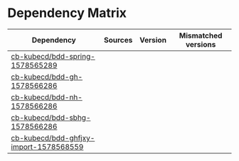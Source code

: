 # Dependency Matrix

Dependency | Sources | Version | Mismatched versions
---------- | ------- | ------- | -------------------
[cb-kubecd/bdd-spring-1578565289](https://github.com/cb-kubecd/bdd-spring-1578565289.git) |  | []() | 
[cb-kubecd/bdd-gh-1578566286](https://github.com/cb-kubecd/bdd-gh-1578566286.git) |  | []() | 
[cb-kubecd/bdd-nh-1578566286](https://github.com/cb-kubecd/bdd-nh-1578566286.git) |  | []() | 
[cb-kubecd/bdd-sbhg-1578566286](https://github.com/cb-kubecd/bdd-sbhg-1578566286.git) |  | []() | 
[cb-kubecd/bdd-ghfjxy-import-1578568559](https://github.com/cb-kubecd/bdd-ghfjxy-import-1578568559.git) |  | []() | 
